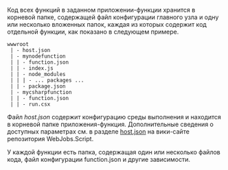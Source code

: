 
Код всех функций в заданном приложении-функции хранится в корневой папке, содержащей файл конфигурации главного узла и одну или несколько вложенных папок, каждая из которых содержит код отдельной функции, как показано в следующем примере.

```
wwwroot
 | - host.json
 | - mynodefunction
 | | - function.json
 | | - index.js
 | | - node_modules
 | | | - ... packages ...
 | | - package.json
 | - mycsharpfunction
 | | - function.json
 | | - run.csx
```

Файл *host.json* содержит конфигурацию среды выполнения и находится в корневой папке приложения-функция. Дополнительные сведения о доступных параметрах см. в разделе [host.json](https://github.com/Azure/azure-webjobs-sdk-script/wiki/host.json) на вики-сайте репозитория WebJobs.Script.

У каждой функции есть папка, содержащая один или несколько файлов кода, файл конфигурации function.json и другие зависимости.

<!---HONumber=AcomDC_0824_2016-->